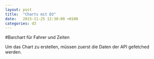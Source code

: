 ```yaml
---
layout: post
title:  "Charts mit D3"
date:   2015-11-25 12:30:00 +0100
categories: d3
---
```

#Barchart für Fahrer und Zeiten

Um das Chart zu erstellen, müssen zuerst die Daten der API gefetched werden.
